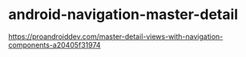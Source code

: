 # android-navigation-master-detail

https://proandroiddev.com/master-detail-views-with-navigation-components-a20405f31974
